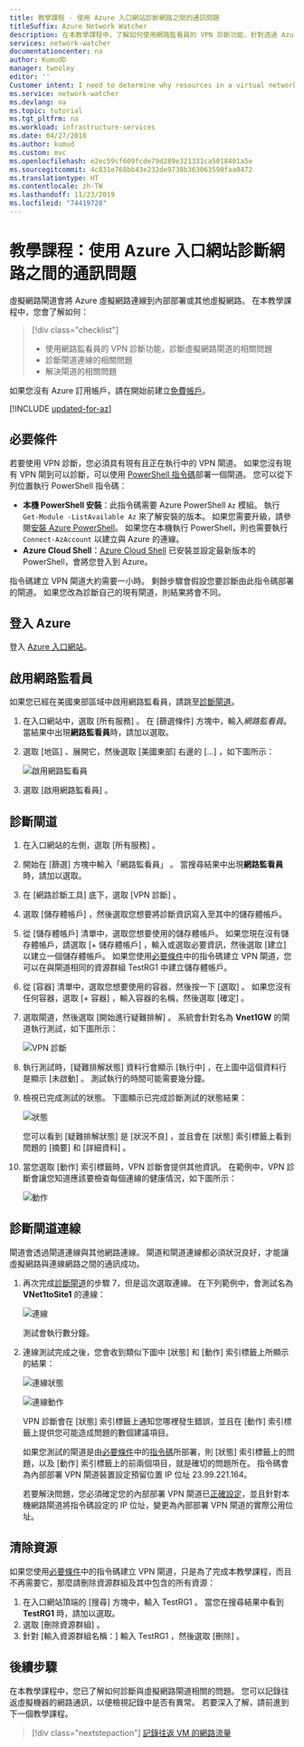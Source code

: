 ```yaml
---
title: 教學課程 - 使用 Azure 入口網站診斷網路之間的通訊問題
titleSuffix: Azure Network Watcher
description: 在本教學課程中，了解如何使用網路監看員的 VPN 診斷功能，針對透過 Azure 虛擬網路閘道連線到內部部署或其他虛擬網路的 Azure 虛擬網路，診斷其間的通訊問題。
services: network-watcher
documentationcenter: na
author: KumudD
manager: twooley
editor: ''
Customer intent: I need to determine why resources in a virtual network can't communicate with resources in a different network.
ms.service: network-watcher
ms.devlang: na
ms.topic: tutorial
ms.tgt_pltfrm: na
ms.workload: infrastructure-services
ms.date: 04/27/2018
ms.author: kumud
ms.custom: mvc
ms.openlocfilehash: e2ec59cf609fcde79d289e321331ca5018401a5e
ms.sourcegitcommit: 4c831e768bb43e232de9738b363063590faa0472
ms.translationtype: HT
ms.contentlocale: zh-TW
ms.lasthandoff: 11/23/2019
ms.locfileid: "74419728"
---
```

# <a name="tutorial-diagnose-a-communication-problem-between-networks-using-the-azure-portal"></a>教學課程：使用 Azure 入口網站診斷網路之間的通訊問題

虛擬網路閘道會將 Azure 虛擬網路連線到內部部署或其他虛擬網路。 在本教學課程中，您會了解如何：

> [!div class="checklist"]
> * 使用網路監看員的 VPN 診斷功能，診斷虛擬網路閘道的相關問題
> * 診斷閘道連線的相關問題
> * 解決閘道的相關問題

如果您沒有 Azure 訂用帳戶，請在開始前建立[免費帳戶](https://azure.microsoft.com/free/?WT.mc_id=A261C142F)。


[!INCLUDE [updated-for-az](../../includes/updated-for-az.md)]

## <a name="prerequisites"></a>必要條件

若要使用 VPN 診斷，您必須具有現有且正在執行中的 VPN 閘道。 如果您沒有現有 VPN 閘到可以診斷，可以使用 [PowerShell 指令碼](../vpn-gateway/scripts/vpn-gateway-sample-site-to-site-powershell.md?toc=%2fazure%2fnetwork-watcher%2ftoc.json)部署一個閘道。 您可以從下列位置執行 PowerShell 指令碼：
- **本機 PowerShell 安裝**：此指令碼需要 Azure PowerShell `Az` 模組。 執行 `Get-Module -ListAvailable Az` 來了解安裝的版本。 如果您需要升級，請參閱[安裝 Azure PowerShell](/powershell/azure/install-Az-ps)。 如果您在本機執行 PowerShell，則也需要執行 `Connect-AzAccount` 以建立與 Azure 的連線。
- **Azure Cloud Shell**：[Azure Cloud Shell](https://shell.azure.com/powershell) 已安裝並設定最新版本的 PowerShell，會將您登入到 Azure。

指令碼建立 VPN 閘道大約需要一小時。 剩餘步驟會假設您要診斷由此指令碼部署的閘道。 如果您改為診斷自己的現有閘道，則結果將會不同。

## <a name="sign-in-to-azure"></a>登入 Azure

登入 [Azure 入口網站](https://portal.azure.com)。

## <a name="enable-network-watcher"></a>啟用網路監看員

如果您已經在美國東部區域中啟用網路監看員，請跳至[診斷閘道](#diagnose-a-gateway)。

1. 在入口網站中，選取 [所有服務]  。 在 [篩選條件]  方塊中，輸入*網路監看員*。 當結果中出現**網路監看員**時，請加以選取。
2. 選取 [地區]  、展開它，然後選取 [美國東部]  右邊的 [...]  ，如下圖所示：

    ![啟用網路監看員](./media/diagnose-communication-problem-between-networks/enable-network-watcher.png)

3. 選取 [啟用網路監看員]  。

## <a name="diagnose-a-gateway"></a>診斷閘道

1. 在入口網站的左側，選取 [所有服務]  。
2. 開始在 [篩選]  方塊中輸入「網路監看員」  。 當搜尋結果中出現**網路監看員**時，請加以選取。
3. 在 [網路診斷工具]  底下，選取 [VPN 診斷]  。
4. 選取 [儲存體帳戶]  ，然後選取您想要將診斷資訊寫入至其中的儲存體帳戶。
5. 從 [儲存體帳戶]  清單中，選取您想要使用的儲存體帳戶。 如果您現在沒有儲存體帳戶，請選取 [+ 儲存體帳戶]  ，輸入或選取必要資訊，然後選取 [建立]  以建立一個儲存體帳戶。 如果您使用[必要條件](#prerequisites)中的指令碼建立 VPN 閘道，您可以在與閘道相同的資源群組 TestRG1  中建立儲存體帳戶。
6. 從 [容器]  清單中，選取您想要使用的容器，然後按一下 [選取]  。 如果您沒有任何容器，選取 [+ 容器]  ，輸入容器的名稱，然後選取 [確定]  。
7. 選取閘道，然後選取 [開始進行疑難排解]  。 系統會針對名為 **Vnet1GW** 的閘道執行測試，如下圖所示：

    ![VPN 診斷](./media/diagnose-communication-problem-between-networks/vpn-diagnostics.png)

8. 執行測試時，[疑難排解狀態]  資料行會顯示 [執行中]  ，在上圖中這個資料行是顯示 [未啟動]  。 測試執行的時間可能需要幾分鐘。
9. 檢視已完成測試的狀態。 下圖顯示已完成診斷測試的狀態結果：

    ![狀態](./media/diagnose-communication-problem-between-networks/status.png)

    您可以看到 [疑難排解狀態]  是 [狀況不良]  ，並且會在 [狀態]  索引標籤上看到問題的 [摘要]  和 [詳細資料]  。
10. 當您選取 [動作]  索引標籤時，VPN 診斷會提供其他資訊。 在範例中，VPN 診斷會讓您知道應該要檢查每個連線的健康情況，如下圖所示：

    ![動作](./media/diagnose-communication-problem-between-networks/action.png)

## <a name="diagnose-a-gateway-connection"></a>診斷閘道連線

閘道會透過閘道連線與其他網路連線。 閘道和閘道連線都必須狀況良好，才能讓虛擬網路與連線網路之間的通訊成功。

1. 再次完成[診斷閘道](#diagnose-a-gateway)的步驟 7，但是這次選取連線。 在下列範例中，會測試名為 **VNet1toSite1** 的連線：

    ![連線](./media/diagnose-communication-problem-between-networks/connection.png)

    測試會執行數分鐘。
2. 連線測試完成之後，您會收到類似下圖中 [狀態]  和 [動作]  索引標籤上所顯示的結果：

    ![連線狀態](./media/diagnose-communication-problem-between-networks/connection-status.png)

    ![連線動作](./media/diagnose-communication-problem-between-networks/connection-action.png)

    VPN 診斷會在 [狀態]  索引標籤上通知您哪裡發生錯誤，並且在 [動作]  索引標籤上提供您可能造成問題的數個建議項目。

    如果您測試的閘道是由[必要條件](#prerequisites)中的[指令碼](../vpn-gateway/scripts/vpn-gateway-sample-site-to-site-powershell.md?toc=%2fazure%2fnetwork-watcher%2ftoc.json)所部署，則 [狀態]  索引標籤上的問題，以及 [動作]  索引標籤上的前兩個項目，就是確切的問題所在。 指令碼會為內部部署 VPN 閘道裝置設定預留位置 IP 位址 23.99.221.164。

    若要解決問題，您必須確定您的內部部署 VPN 閘道已[正確設定](../vpn-gateway/vpn-gateway-about-vpn-devices.md?toc=%2fazure%2fnetwork-watcher%2ftoc.json)，並且針對本機網路閘道將指令碼設定的 IP 位址，變更為內部部署 VPN 閘道的實際公用位址。

## <a name="clean-up-resources"></a>清除資源

如果您使用[必要條件](#prerequisites)中的指令碼建立 VPN 閘道，只是為了完成本教學課程，而且不再需要它，那麼請刪除資源群組及其中包含的所有資源：

1. 在入口網站頂端的 [搜尋]  方塊中，輸入 TestRG1  。 當您在搜尋結果中看到 **TestRG1** 時，請加以選取。
2. 選取 [刪除資源群組]  。
3. 針對 [輸入資源群組名稱：]  輸入 TestRG1  ，然後選取 [刪除]  。

## <a name="next-steps"></a>後續步驟

在本教學課程中，您已了解如何診斷與虛擬網路閘道相關的問題。 您可以記錄往返虛擬機器的網路通訊，以便檢視記錄中是否有異常。 若要深入了解，請前進到下一個教學課程。

> [!div class="nextstepaction"]
> [記錄往返 VM 的網路流量](network-watcher-nsg-flow-logging-portal.md)
